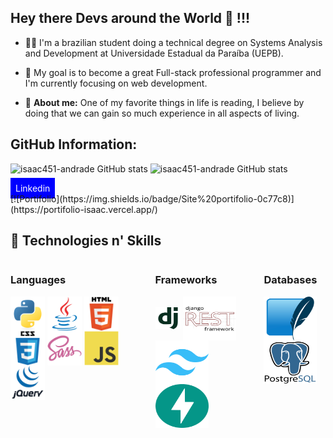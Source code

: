 ## Hey there Devs around the World 📡 !!!

<!-- Presentation -->
<p>
  
  - 🧑‍💻 I'm a brazilian student doing a technical degree on Systems Analysis and Development at Universidade Estadual da Paraíba (UEPB).
  
  - 🤖 My goal is to become a great Full-stack professional programmer and I'm currently focusing on web development.

  - 📖 <b>About me:</b> One of my favorite things in life is reading, I believe by doing that we can gain so much experience in all aspects of living.
</p>

<h2>GitHub Information:</h2>

<!-- GithubStats -->
![isaac451-andrade GitHub stats](https://github-readme-stats.vercel.app/api?username=isaac451-andrade&show_icons=true&theme=shades-of-purple)
![isaac451-andrade  GitHub stats](https://github-readme-stats.vercel.app/api/top-langs?username=isaac451-andrade&show_icons=true&theme=shades-of-purple)


<div>
  <a href="https://www.linkedin.com/in/isaaclima451/" target="_blank" style="padding: 8px; background:blue; color:white; text-decoration:none">Linkedin</a>
</div>
[![Portifolio](https://img.shields.io/badge/Site%20portifolio-0c77c8)](https://portifolio-isaac.vercel.app/)

## 🔱 Technologies n' Skills
<div style="display: flex; justify-content: space-evenly;">
  <div>
    <h3>Languages</h3>
    <img align="center" alt="Python" height="55" width="55" src="https://raw.githubusercontent.com/devicons/devicon/master/icons/python/python-original.svg">
    <img align="center" alt="Java" height="55" width="55" src="https://raw.githubusercontent.com/devicons/devicon/master/icons/java/java-original.svg">
    <img align="center" alt="HTML5" height="55" width="55" src="https://raw.githubusercontent.com/devicons/devicon/master/icons/html5/html5-original-wordmark.svg">
    <img align="center" alt="CSS3" height="55" width="55" src="https://raw.githubusercontent.com/devicons/devicon/master/icons/css3/css3-original-wordmark.svg">
    <img align="center" alt="Sass" height="55" width="55" src="https://github.com/devicons/devicon/blob/master/icons/sass/sass-original.svg">
    <img align="center" alt="JavaScript" height="55" width="55" src="https://raw.githubusercontent.com/devicons/devicon/master/icons/javascript/javascript-original.svg">
    <img align="center" alt="Jquery" height="55" width="55" src="https://github.com/devicons/devicon/blob/master/icons/jquery/jquery-original-wordmark.svg">
  </div>

  <div>
    <h3>Frameworks</h3>
    <img align="center" alt="Django" height="35" width="40" src="https://github.com/devicons/devicon/blob/master/icons/django/django-plain.svg">
    <img align="center" alt="DjangoRest" height="70" width="85" src="https://github.com/devicons/devicon/blob/master/icons/djangorest/djangorest-original.svg">
    <img align="center" alt="TailWindCSS" height="70" width="85" src="https://github.com/devicons/devicon/blob/master/icons/tailwindcss/tailwindcss-original.svg">
    <img align="center" alt="FastAPI" height="70" width="85" src="https://github.com/devicons/devicon/blob/master/icons/fastapi/fastapi-original.svg">
  </div>

  <div>
    <h3>Databases</h3>
    <img align="center" alt="MySql" height="70" width="85" src="https://github.com/devicons/devicon/blob/master/icons/sqlite/sqlite-original.svg">
    <img align="center" alt="PostgreSQL" height="70" width="85" src="https://github.com/devicons/devicon/blob/master/icons/postgresql/postgresql-original-wordmark.svg">
  </div>
</div>
